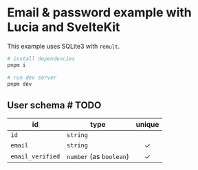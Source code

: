 # Email & password example with Lucia and SvelteKit

This example uses SQLite3 with `remult`.

```bash
# install dependencies
pnpm i

# run dev server
pnpm dev
```

## User schema # TODO

| id               | type                    | unique |
| ---------------- | ----------------------- | :----: |
| `id`             | `string`                |        |
| `email`          | `string`                |   ✓    |
| `email_verified` | `number` (as `boolean`) |   ✓    |
